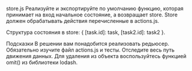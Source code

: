 store.js
Реализуйте и экспортируйте по умолчанию функцию, которая принимает на вход начальное состояние, а возвращает store. Store должен обрабатывать действия перечисленные в actions.js.

Структура состояния в store: { [task.id]: task, [task2.id]: task2 }.

Подсказки
В решении вам понадобится реализовать редьюсер.
Обязательно изучите файл actions.js и тесты. Отследите весь путь движения данных.
Для удаления из объекта воспользуйтесь функцией omit() из библиотеки lodash.